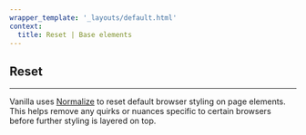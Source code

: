 ```yaml
---
wrapper_template: '_layouts/default.html'
context:
  title: Reset | Base elements
---
```


## Reset

<hr>

Vanilla uses [Normalize](https://necolas.github.io/normalize.css/) to reset default browser styling on page elements. This helps remove any quirks or nuances specific to certain browsers before further styling is layered on top.
